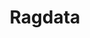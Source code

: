 ---
title: Ragdata
github: https://github.com/Ragdata
mode: dark
transition: 3s
score: 87
archetype:
- Little Bit of Everything
---